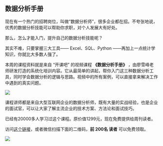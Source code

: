 ## 数据分析手册

现在有一个热门的招聘岗位，叫做“数据分析师”，很多企业都在招。不夸张地说，优秀的数据分析技能可以帮助你求职，对个人发展大有好处。

那么，怎么才能入门，提升自己的数据分析技能呢？

其实不难，只要掌握三大工具—— Excel、SQL、Python ——再加上一点统计学知识，你就比大多数人强了。

本周的课程资料就是来自 “开课吧” 的视频课程 **《数据分析手册》** ，由廖雪峰老师研发打造的系统化培训内容。它从最简单的讲起，帮你入门这三种数据分析工具，同时学会数据分析的逻辑与思路。视频中的所有案例，可以直接拿来解决工作中遇到的真实问题。

![](https://www.wangbase.com/blogimg/asset/202012/bg2020121510.jpg)

课程讲师都是来自大型互联网企业的数据分析师，既有大量的实战经验，也是企业的面试官，可以让大家了解主流企业的技术方案、方法论和面试技巧。

已经有20000多人学习过这个课程。原价值1299元，现在免费提供给周刊读者。

访问[这个链接](https://wx.kaikeba.com/vip_course/ico0coegcs/necmksogn7?tenant=wx5046bc7413796142)，或者微信扫描下面的二维码，**前 200名 读者** 可以免费领取。

![](https://www.wangbase.com/blogimg/asset/202012/bg2020121511.jpg)


